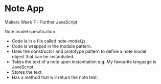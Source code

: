 # Note App
Makers Week 7 - Further JavaScript

Note model specification

* Code is in a file called note-model.js.
* Code is wrapped in the module pattern.
* Uses the constructor and prototype pattern to define a note model object that can be instantiated.
* Takes the text of a note upon instantiation e.g. My favourite language is JavaScript.
* Stores the text.
* Has a method that will return the note text.
